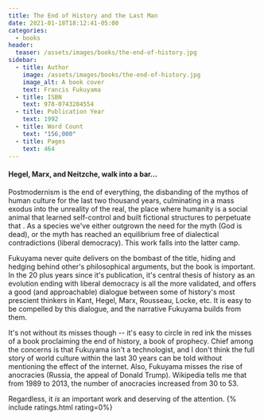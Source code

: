```yaml
---
title: The End of History and the Last Man
date: 2021-01-18T18:12:41-05:00
categories:
  - books
header:
  teaser: /assets/images/books/the-end-of-history.jpg
sidebar:
  - title: Author
    image: /assets/images/books/the-end-of-history.jpg
    image_alt: A book cover
    text: Francis Fukuyama
  - title: ISBN
    text: 978-0743284554
  - title: Publication Year
    text: 1992
  - title: Word Count
    text: "156,000"
  - title: Pages
    text: 464
---
```

#### Hegel, Marx, and Neitzche, walk into a bar...
Postmodernism is the end of everything, the disbanding of the mythos of human culture for the last two thousand years, culminating in a mass exodus into the unreality of the real, the place where humanity is a social animal that learned self-control and built fictional structures to perpetuate that . As a species we've either outgrown the need for the myth (God is dead), or the myth has reached an equilibrium free of dialectical contradictions (liberal democracy). This work falls into the latter camp.

Fukuyama never quite delivers on the bombast of the title, hiding and hedging behind other's philosophical arguments, but the book is important. In the 20 plus years since it's publication, it's central thesis of history as an evolution ending with liberal democracy is all the more validated, and offers a good (and approachable) dialogue between some of history's most prescient thinkers in Kant, Hegel, Marx, Rousseau, Locke, etc. It is easy to be compelled by this dialogue, and the narrative Fukuyama builds from them.

It's not without its misses though -- it's easy to circle in red ink the misses of a book proclaiming the end of history, a book of prophecy. Chief among the concerns is that Fukuyama isn't a technologist, and I don't think the full story of world culture within the last 30 years can be told without mentioning the effect of the internet. Also, Fukuyama misses the rise of anocracies (Russia, the appeal of Donald Trump). Wikipedia tells me that from 1989 to 2013, the number of anocracies increased from 30 to 53.

Regardless, it *is* an important work and deserving of the attention.
{% include ratings.html rating=0%}